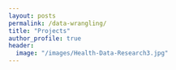 ```yaml
---
layout: posts
permalink: /data-wrangling/
title: "Projects"
author_profile: true
header:
  image: "/images/Health-Data-Research3.jpg"
---
```



